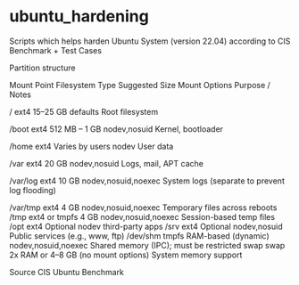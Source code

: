 # ubuntu_hardening
Scripts which helps harden Ubuntu System (version 22.04) according to CIS Benchmark + Test Cases

Partition structure

Mount Point      Filesystem Type    Suggested Size    Mount Options    Purpose / Notes

/                ext4                15–25 GB          defaults        Root filesystem

/boot            ext4                512 MB – 1 GB     nodev,nosuid    Kernel, bootloader

/home            ext4              Varies by users      nodev          User data

/var             ext4                20 GB             nodev,nosuid    Logs, mail, APT cache

/var/log         ext4                10 GB          nodev,nosuid,noexec  System logs (separate to prevent log flooding)

/var/tmp         ext4                 4 GB          nodev,nosuid,noexec  Temporary files across reboots
/tmp          ext4 or tmpfs           4 GB          nodev,nosuid,noexec   Session-based temp files
/opt             ext4              Optional            nodev              third-party apps
/srv             ext4              Optional          nodev,nosuid      Public services (e.g., www, ftp)
/dev/shm         tmpfs        RAM-based (dynamic)  nodev,nosuid,noexec  Shared memory (IPC); must be restricted
swap             swap          2x RAM or 4–8 GB     (no mount options)    System memory support


Source CIS Ubuntu Benchmark
